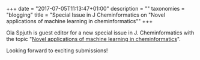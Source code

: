 +++
date = "2017-07-05T11:13:47+01:00"
description = ""
taxonomies = "blogging"
title = "Special Issue in J Cheminformatics on \"Novel applications of machine learning in cheminformatics\""
+++

Ola Spjuth is guest editor for a new special issue in J. Cheminformatics with
the topic "[Novel applications of machine learning in cheminformatics](https://jcheminf.springeropen.com/upcoming-special-issues)".

Looking forward to exciting submissions!
